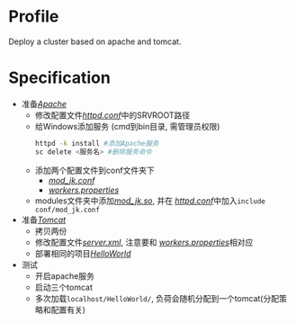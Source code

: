 # Profile
Deploy a cluster based on apache and tomcat.

# Specification
  * 准备[*Apache*](https://www.apachelounge.com/download/)
    * 修改配置文件[*httpd.conf*](./demo/Apache24/conf/httpd.conf)中的SRVROOT路径
    * 给Windows添加服务 (cmd到bin目录, 需管理员权限)
      ```bash
      httpd -k install #添加Apache服务
      sc delete <服务名> #删除服务命令
      ```
    * 添加两个配置文件到conf文件夹下
      * [*mod_jk.conf*](./demo/Apache24/conf/mod_jk.conf)
      * [*workers.properties*](./demo/Apache24/conf/workers.properties)
    * modules文件夹中添加[*mod_jk.so*](./demo/Apache24/modules/mod_jk.so), 并在 [*httpd.conf*](./demo/Apache24/conf/httpd.conf)中加入`include conf/mod_jk.conf`
  * 准备[*Tomcat*](https://tomcat.apache.org/download-90.cgi)
    * 拷贝两份
    * 修改配置文件[*server.xml*](./demo/apache-tomcat-9.0.12-1/conf/server.xml), 注意要和 [*workers.properties*](./demo/Apache24/conf/workers.properties)相对应
    * 部署相同的项目[*HelloWorld*](./demo/apache-tomcat-9.0.12-1/webapps/HelloWorld.war)
  * 测试
    * 开启apache服务
    * 启动三个tomcat
    * 多次加载`localhost/HelloWorld/`, 负荷会随机分配到一个tomcat(分配策略和配置有关)
